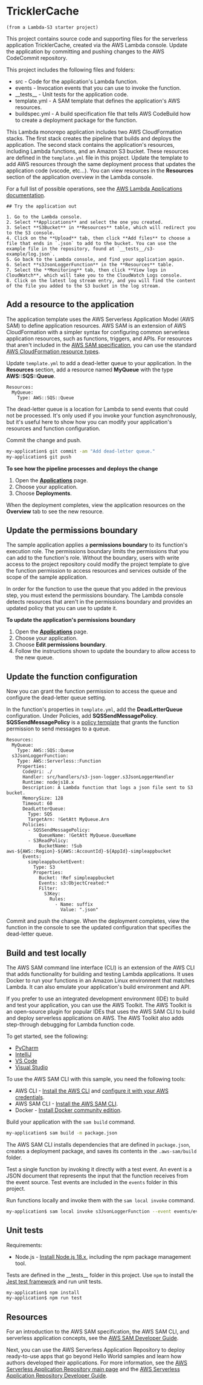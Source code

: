
# TricklerCache 
    (from a Lambda-S3 starter project)

This project contains source code and supporting files for the serverless application TricklerCache, created via the AWS Lambda console. 
Update the application by committing and pushing changes to the AWS CodeCommit repository.

This project includes the following files and folders:

- src - Code for the application's Lambda function.
- events - Invocation events that you can use to invoke the function.
- \_\_tests__ - Unit tests for the application code.
- template.yml - A SAM template that defines the application's AWS resources.
- buildspec.yml -  A build specification file that tells AWS CodeBuild how to create a deployment package for the function.

This Lambda monorepo application includes two AWS CloudFormation stacks. 
    The first stack creates the pipeline that builds and deploys the application.
    The second stack contains the application's resources, including Lambda functions, and an Amazon S3 bucket. 
        These resources are defined in the `template.yml` file in this project. 
        Update the template to add AWS resources through the same deployment process that updates the application code (vscode, etc...). 
        You can view resources in the **Resources** section of the application overview in the Lambda console.

For a full list of possible operations, see the [AWS Lambda Applications documentation](https://docs.aws.amazon.com/lambda/latest/dg/deploying-lambda-apps.html).

    ## Try the application out
    
    1. Go to the Lambda console.
    2. Select **Applications** and select the one you created.
    3. Select **S3Bucket** in **Resources** table, which will redirect you to the S3 console.
    4. Click on the **Upload** tab, then click **Add files** to choose a file that ends in `.json` to add to the bucket. You can use the example file in the repository, found at `__tests__/s3-example/log.json`.
    5. Go back to the Lambda console, and find your application again.
    6. Select **s3JsonLoggerFunction** in the **Resources** table.
    7. Select the **Monitoring** tab, then click **View logs in CloudWatch**, which will take you to the CloudWatch Logs console.
    8. Click on the latest log stream entry, and you will find the content of the file you added to the S3 bucket in the log stream.


## Add a resource to the application

The application template uses the AWS Serverless Application Model (AWS SAM) to define application resources. AWS SAM is an extension of AWS CloudFormation with a simpler syntax for configuring common serverless application resources, such as functions, triggers, and APIs. For resources that aren't included in the [AWS SAM specification](https://github.com/awslabs/serverless-application-model/blob/master/versions/2016-10-31.md), you can use the standard [AWS CloudFormation resource types](https://docs.aws.amazon.com/AWSCloudFormation/latest/UserGuide/aws-template-resource-type-ref.html).

Update `template.yml` to add a dead-letter queue to your application. In the **Resources** section, add a resource named **MyQueue** with the type **AWS::SQS::Queue**.

```
Resources:
  MyQueue:
    Type: AWS::SQS::Queue
```

The dead-letter queue is a location for Lambda to send events that could not be processed. It's only used if you invoke your function asynchronously, but it's useful here to show how you can modify your application's resources and function configuration.

Commit the change and push.

```bash
my-application$ git commit -am "Add dead-letter queue."
my-application$ git push
```

**To see how the pipeline processes and deploys the change**

1. Open the [**Applications**](https://console.aws.amazon.com/lambda/home#/applications) page.
1. Choose your application.
1. Choose **Deployments**.

When the deployment completes, view the application resources on the **Overview** tab to see the new resource.

## Update the permissions boundary

The sample application applies a **permissions boundary** to its function's execution role. The permissions boundary limits the permissions that you can add to the function's role. Without the boundary, users with write access to the project repository could modify the project template to give the function permission to access resources and services outside of the scope of the sample application.

In order for the function to use the queue that you added in the previous step, you must extend the permissions boundary. The Lambda console detects resources that aren't in the permissions boundary and provides an updated policy that you can use to update it.

**To update the application's permissions boundary**

1. Open the [**Applications**](https://console.aws.amazon.com/lambda/home#/applications) page.
1. Choose your application.
1. Choose **Edit permissions boundary**.
1. Follow the instructions shown to update the boundary to allow access to the new queue.

## Update the function configuration

Now you can grant the function permission to access the queue and configure the dead-letter queue setting.

In the function's properties in `template.yml`, add the **DeadLetterQueue** configuration. Under Policies, add **SQSSendMessagePolicy**. **SQSSendMessagePolicy** is a [policy template](https://docs.aws.amazon.com/serverless-application-model/latest/developerguide/serverless-policy-templates.html) that grants the function permission to send messages to a queue.

```
Resources:
  MyQueue:
    Type: AWS::SQS::Queue
  s3JsonLoggerFunction:
    Type: AWS::Serverless::Function
    Properties:
      CodeUri: ./
      Handler: src/handlers/s3-json-logger.s3JsonLoggerHandler
      Runtime: nodejs18.x
      Description: A Lambda function that logs a json file sent to S3 bucket.
      MemorySize: 128
      Timeout: 60
      DeadLetterQueue:
        Type: SQS
        TargetArn: !GetAtt MyQueue.Arn
      Policies:
        - SQSSendMessagePolicy:
            QueueName: !GetAtt MyQueue.QueueName
        - S3ReadPolicy:
            BucketName: !Sub aws-${AWS::Region}-${AWS::AccountId}-${AppId}-simpleappbucket
      Events:
        simpleappbucketEvent:
          Type: S3
          Properties:
            Bucket: !Ref simpleappbucket
            Events: s3:ObjectCreated:*
            Filter:
              S3Key:
                Rules:
                  - Name: suffix
                    Value: ".json"
```

Commit and push the change. When the deployment completes, view the function in the console to see the updated configuration that specifies the dead-letter queue.

## Build and test locally

The AWS SAM command line interface (CLI) is an extension of the AWS CLI that adds functionality for building and testing Lambda applications. It uses Docker to run your functions in an Amazon Linux environment that matches Lambda. It can also emulate your application's build environment and API.

If you prefer to use an integrated development environment (IDE) to build and test your application, you can use the AWS Toolkit.
The AWS Toolkit is an open-source plugin for popular IDEs that uses the AWS SAM CLI to build and deploy serverless applications on AWS. The AWS Toolkit also adds step-through debugging for Lambda function code.

To get started, see the following:

* [PyCharm](https://docs.aws.amazon.com/toolkit-for-jetbrains/latest/userguide/welcome.html)
* [IntelliJ](https://docs.aws.amazon.com/toolkit-for-jetbrains/latest/userguide/welcome.html)
* [VS Code](https://docs.aws.amazon.com/toolkit-for-vscode/latest/userguide/welcome.html)
* [Visual Studio](https://docs.aws.amazon.com/toolkit-for-visual-studio/latest/user-guide/welcome.html)

To use the AWS SAM CLI with this sample, you need the following tools:

* AWS CLI - [Install the AWS CLI](https://docs.aws.amazon.com/cli/latest/userguide/cli-chap-install.html) and [configure it with your AWS credentials](https://docs.aws.amazon.com/cli/latest/userguide/cli-chap-configure.html).
* AWS SAM CLI - [Install the AWS SAM CLI](https://docs.aws.amazon.com/serverless-application-model/latest/developerguide/serverless-sam-cli-install.html).
* Docker - [Install Docker community edition](https://hub.docker.com/search/?type=edition&offering=community).

Build your application with the `sam build` command.

```bash
my-application$ sam build -m package.json
```

The AWS SAM CLI installs dependencies that are defined in `package.json`, creates a deployment package, and saves its contents in the `.aws-sam/build` folder.

Test a single function by invoking it directly with a test event. An event is a JSON document that represents the input that the function receives from the event source. Test events are included in the `events` folder in this project.

Run functions locally and invoke them with the `sam local invoke` command.

```bash
my-application$ sam local invoke s3JsonLoggerFunction --event events/event-s3.json
```

## Unit tests

Requirements:

* Node.js - [Install Node.js 18.x](https://nodejs.org/en/), including the npm package management tool.

Tests are defined in the \_\_tests__ folder in this project. Use `npm` to install the [Jest test framework](https://jestjs.io/) and run unit tests.

```bash
my-application$ npm install
my-application$ npm run test
```

## Resources

For an introduction to the AWS SAM specification, the AWS SAM CLI, and serverless application concepts, see the [AWS SAM Developer Guide](https://docs.aws.amazon.com/serverless-application-model/latest/developerguide/what-is-sam.html).

Next, you can use the AWS Serverless Application Repository to deploy ready-to-use apps that go beyond Hello World samples and learn how authors developed their applications. For more information, see the [AWS Serverless Application Repository main page](https://aws.amazon.com/serverless/serverlessrepo/) and the [AWS Serverless Application Repository Developer Guide](https://docs.aws.amazon.com/serverlessrepo/latest/devguide/what-is-serverlessrepo.html).
